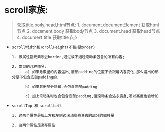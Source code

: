 # scroll家族:

>   获取title,body,head,html节点:
>       1. document.documentElement 获取html节点
>       2. document.body            获取body节点
>       3. document.head            获取head节点
>       4. document.title           获取title节点


+     scrollWidth和scrollHeight(不包括border)

      1. 该属性指元素除去border,通过或不通过滚动条包含的所有内容;

      2. 常见的几种情况: 
            a) 如果元素里的内容溢出,底部padding的位置不会跟着内容变化,那么溢出的部分是不包含底部padding的;

            b) 如果超出部分隐藏,会包含底部padding

            c) 加上滚动条时也会包含底部padding,但滚动条会沾永宽度,所以高度也会增加

+     scrollTop 和 scrollLeft 

      1. 这两个属性是指上方和左侧边滚动条卷进去的部分的偏移量
      
      2. 这两个属性是读写属性